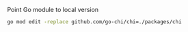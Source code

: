 Point Go module to local version

```bash
go mod edit -replace github.com/go-chi/chi=./packages/chi
```
